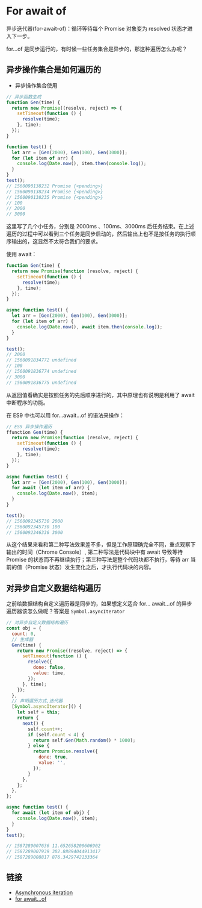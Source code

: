 # For await of

异步迭代器(for-await-of)：循环等待每个 Promise 对象变为 resolved 状态才进入下一步。

for...of 是同步运行的，有时候一些任务集合是异步的，那这种遍历怎么办呢？

## 异步操作集合是如何遍历的

- 异步操作集合使用

```js
// 异步函数生成
function Gen(time) {
  return new Promise((resolve, reject) => {
    setTimeout(function () {
      resolve(time);
    }, time);
  });
}

function test() {
  let arr = [Gen(2000), Gen(100), Gen(3000)];
  for (let item of arr) {
    console.log(Date.now(), item.then(console.log));
  }
}
test();
// 1560090138232 Promise {<pending>}
// 1560090138234 Promise {<pending>}
// 1560090138235 Promise {<pending>}
// 100
// 2000
// 3000
```

这里写了几个小任务，分别是 2000ms 、100ms、3000ms 后任务结束。在上述遍历的过程中可以看到三个任务是同步启动的，然后输出上也不是按任务的执行顺序输出的，这显然不太符合我们的要求。

使用 await：

```js
function Gen(time) {
  return new Promise(function (resolve, reject) {
    setTimeout(function () {
      resolve(time);
    }, time);
  });
}

async function test() {
  let arr = [Gen(2000), Gen(100), Gen(3000)];
  for (let item of arr) {
    console.log(Date.now(), await item.then(console.log));
  }
}

test();
// 2000
// 1560091834772 undefined
// 100
// 1560091836774 undefined
// 3000
// 1560091836775 undefined
```

从返回值看确实是按照任务的先后顺序进行的，其中原理也有说明是利用了 await 中断程序的功能。

在 ES9 中也可以用 for…await…of 的语法来操作：

```js
// ES9 异步操作遍历
ffunction Gen(time) {
  return new Promise(function (resolve, reject) {
    setTimeout(function () {
      resolve(time);
    }, time);
  });
}

async function test() {
  let arr = [Gen(2000), Gen(100), Gen(3000)];
  for await (let item of arr) {
    console.log(Date.now(), item);
  }
}

test();
// 1560092345730 2000
// 1560092345730 100
// 1560092346336 3000
```

从这个结果来看和第二种写法效果差不多，但是工作原理确完全不同，重点观察下输出的时间（Chrome Console）, 第二种写法是代码块中有 await 导致等待 Promise 的状态而不再继续执行；第三种写法是整个代码块都不执行，等待 arr 当前的值（Promise 状态）发生变化之后，才执行代码块的内容。

## 对异步自定义数据结构遍历

之前给数据结构自定义遍历器是同步的，如果想定义适合 for… await…of 的异步遍历器该怎么做呢？答案是 `Symbol.asyncIterator`

```js
// 对异步自定义数据结构遍历
const obj = {
  count: 0,
  // 生成器
  Gen(time) {
    return new Promise((resolve, reject) => {
      setTimeout(function () {
        resolve({
          done: false,
          value: time,
        });
      }, time);
    });
  },
  // 声明遍历方式,迭代器
  [Symbol.asyncIterator]() {
    let self = this;
    return {
      next() {
        self.count++;
        if (self.count < 4) {
          return self.Gen(Math.random() * 1000);
        } else {
          return Promise.resolve({
            done: true,
            value: '',
          });
        }
      },
    };
  },
};

async function test() {
  for await (let item of obj) {
    console.log(Date.now(), item);
  }
}
test();

// 1587289007636 11.652658200606902
// 1587289007939 302.88894044913417
// 1587289008817 876.3429742133364
```

## 链接

- [Asynchronous iteration](https://exploringjs.com/es2018-es2019/ch_asynchronous-iteration.html#for-await-of-and-rejections)
- [for await...of](https://developer.mozilla.org/zh-CN/docs/Web/JavaScript/Reference/Statements/for-await...of)
